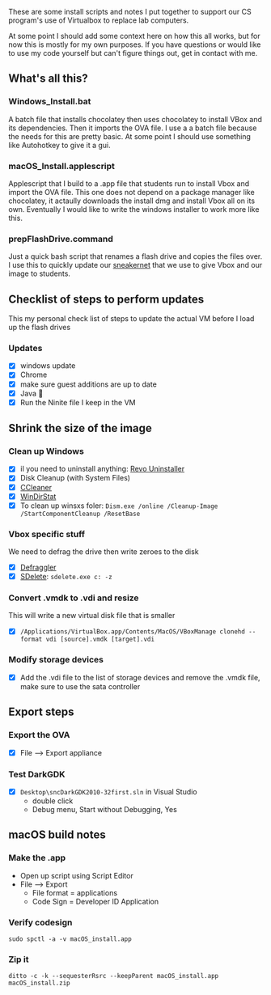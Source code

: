 These are some install scripts and notes I put together to support our CS program's use of Virtualbox to replace lab computers. 

At some point I should add some context here on how this all works, but for now this is mostly for my own purposes. If you have questions or would like to use my code yourself but can't figure things out, get in contact with me.

## What's all this?

### Windows_Install.bat
A batch file that installs chocolatey then uses chocolatey to install VBox and its dependencies. Then it imports the OVA file. I use a a batch file because the needs for this are pretty basic. At some point I should use something like Autohotkey to give it a gui.

### macOS_Install.applescript
Applescript that I build to a .app file that students run to install Vbox and import the OVA file. This one does not depend on a package manager like chocolatey, it actaully downloads the install dmg and install Vbox all on its own. Eventually I would like to write the windows installer to work more like this.

### prepFlashDrive.command
Just a quick bash script that renames a flash drive and copies the files over. I use this to quickly update our [sneakernet](https://en.wikipedia.org/wiki/Sneakernet) that we use to give Vbox and our image to students.

## Checklist of steps to perform updates
This my personal check list of steps to update the actual VM before I load up the flash drives

### Updates
- [x] windows update
- [x] Chrome
- [x] make sure guest additions are up to date
- [x] Java 🤢
- [x] Run the Ninite file I keep in the VM

## Shrink the size of the image

### Clean up Windows
- [x] iI you need to uninstall anything: [Revo Uninstaller](https://www.revouninstaller.com/download-free-portable.php)
- [x] Disk Cleanup (with System Files)
- [x] [CCleaner](https://www.ccleaner.com/ccleaner/download/portable)
- [x] [WinDirStat](https://windirstat.net/download.html)
- [x] To clean up winsxs foler: `Dism.exe /online /Cleanup-Image /StartComponentCleanup /ResetBase`

### Vbox specific stuff
We need to defrag the drive then write zeroes to the disk
- [x] [Defraggler](https://www.ccleaner.com/defraggler/download/portable)
- [x] [SDelete](https://technet.microsoft.com/en-us/sysinternals/bb897443.aspx): `sdelete.exe c: -z`

### Convert .vmdk to .vdi and resize
This will write a new virtual disk file that is smaller
- [x] `/Applications/VirtualBox.app/Contents/MacOS/VBoxManage clonehd --format vdi [source].vmdk [target].vdi`

### Modify storage devices
- [x] Add the .vdi file to the list of storage devices and remove the .vmdk file, make sure to use the sata controller

## Export steps

### Export the OVA
- [x] File --> Export appliance

### Test DarkGDK
- [x] `Desktop\sncDarkGDK2010-32first.sln` in Visual Studio
   - double click
   - Debug menu, Start without Debugging, Yes
   
## macOS build notes

### Make the .app
- Open up script using Script Editor
- File --> Export
   - File format = applications
   - Code Sign = Developer ID Application
   
### Verify codesign
`sudo spctl -a -v macOS_install.app`

### Zip it
`ditto -c -k --sequesterRsrc --keepParent macOS_install.app macOS_install.zip`
   
